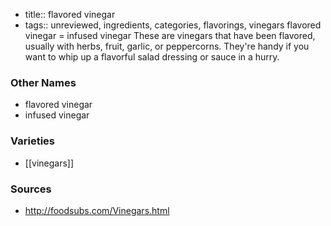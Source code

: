- title:: flavored vinegar
- tags:: unreviewed, ingredients, categories, flavorings, vinegars
flavored vinegar = infused vinegar These are vinegars that have been flavored, usually with herbs, fruit, garlic, or peppercorns. They're handy if you want to whip up a flavorful salad dressing or sauce in a hurry.

### Other Names

* flavored vinegar
* infused vinegar

### Varieties

* [[vinegars]]

### Sources
* http://foodsubs.com/Vinegars.html
